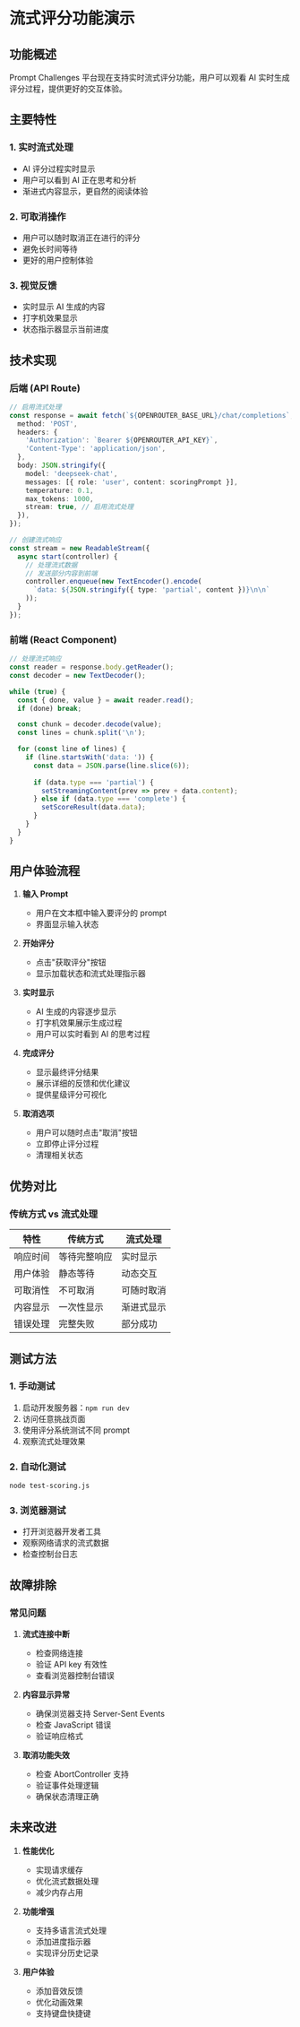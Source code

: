 # 流式评分功能演示

## 功能概述

Prompt Challenges 平台现在支持实时流式评分功能，用户可以观看 AI 实时生成评分过程，提供更好的交互体验。

## 主要特性

### 1. 实时流式处理
- AI 评分过程实时显示
- 用户可以看到 AI 正在思考和分析
- 渐进式内容显示，更自然的阅读体验

### 2. 可取消操作
- 用户可以随时取消正在进行的评分
- 避免长时间等待
- 更好的用户控制体验

### 3. 视觉反馈
- 实时显示 AI 生成的内容
- 打字机效果显示
- 状态指示器显示当前进度

## 技术实现

### 后端 (API Route)
```typescript
// 启用流式处理
const response = await fetch(`${OPENROUTER_BASE_URL}/chat/completions`, {
  method: 'POST',
  headers: {
    'Authorization': `Bearer ${OPENROUTER_API_KEY}`,
    'Content-Type': 'application/json',
  },
  body: JSON.stringify({
    model: 'deepseek-chat',
    messages: [{ role: 'user', content: scoringPrompt }],
    temperature: 0.1,
    max_tokens: 1000,
    stream: true, // 启用流式处理
  }),
});

// 创建流式响应
const stream = new ReadableStream({
  async start(controller) {
    // 处理流式数据
    // 发送部分内容到前端
    controller.enqueue(new TextEncoder().encode(
      `data: ${JSON.stringify({ type: 'partial', content })}\n\n`
    ));
  }
});
```

### 前端 (React Component)
```typescript
// 处理流式响应
const reader = response.body.getReader();
const decoder = new TextDecoder();

while (true) {
  const { done, value } = await reader.read();
  if (done) break;

  const chunk = decoder.decode(value);
  const lines = chunk.split('\n');

  for (const line of lines) {
    if (line.startsWith('data: ')) {
      const data = JSON.parse(line.slice(6));
      
      if (data.type === 'partial') {
        setStreamingContent(prev => prev + data.content);
      } else if (data.type === 'complete') {
        setScoreResult(data.data);
      }
    }
  }
}
```

## 用户体验流程

1. **输入 Prompt**
   - 用户在文本框中输入要评分的 prompt
   - 界面显示输入状态

2. **开始评分**
   - 点击"获取评分"按钮
   - 显示加载状态和流式处理指示器

3. **实时显示**
   - AI 生成的内容逐步显示
   - 打字机效果展示生成过程
   - 用户可以实时看到 AI 的思考过程

4. **完成评分**
   - 显示最终评分结果
   - 展示详细的反馈和优化建议
   - 提供星级评分可视化

5. **取消选项**
   - 用户可以随时点击"取消"按钮
   - 立即停止评分过程
   - 清理相关状态

## 优势对比

### 传统方式 vs 流式处理

| 特性 | 传统方式 | 流式处理 |
|------|----------|----------|
| 响应时间 | 等待完整响应 | 实时显示 |
| 用户体验 | 静态等待 | 动态交互 |
| 可取消性 | 不可取消 | 可随时取消 |
| 内容显示 | 一次性显示 | 渐进式显示 |
| 错误处理 | 完整失败 | 部分成功 |

## 测试方法

### 1. 手动测试
1. 启动开发服务器：`npm run dev`
2. 访问任意挑战页面
3. 使用评分系统测试不同 prompt
4. 观察流式处理效果

### 2. 自动化测试
```bash
node test-scoring.js
```

### 3. 浏览器测试
- 打开浏览器开发者工具
- 观察网络请求的流式数据
- 检查控制台日志

## 故障排除

### 常见问题

1. **流式连接中断**
   - 检查网络连接
   - 验证 API key 有效性
   - 查看浏览器控制台错误

2. **内容显示异常**
   - 确保浏览器支持 Server-Sent Events
   - 检查 JavaScript 错误
   - 验证响应格式

3. **取消功能失效**
   - 检查 AbortController 支持
   - 验证事件处理逻辑
   - 确保状态清理正确

## 未来改进

1. **性能优化**
   - 实现请求缓存
   - 优化流式数据处理
   - 减少内存占用

2. **功能增强**
   - 支持多语言流式处理
   - 添加进度指示器
   - 实现评分历史记录

3. **用户体验**
   - 添加音效反馈
   - 优化动画效果
   - 支持键盘快捷键 